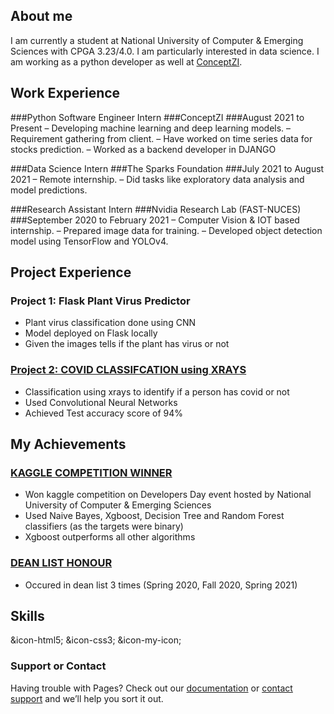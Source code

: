 ## About me

I am currently a student at National University of Computer & Emerging Sciences with CPGA 3.23/4.0. I am particularly interested in data science. I am working as a python developer as well at [ConceptZI](https://conceptzi.com/our-team/).

## Work Experience
###Python Software Engineer Intern
###ConceptZI
###August 2021 to Present
– Developing machine learning and deep learning models.
– Requirement gathering from client.
– Have worked on time series data for stocks prediction.
– Worked as a backend developer in DJANGO

###Data Science Intern
###The Sparks Foundation
###July 2021 to August 2021
– Remote internship.
– Did tasks like exploratory data analysis and model predictions. 

###Research Assistant Intern 
###Nvidia Research Lab (FAST-NUCES)
###September 2020 to February 2021
– Computer Vision & IOT based internship.
– Prepared image data for training.
– Developed object detection model using TensorFlow and YOLOv4.


## Project Experience
### Project 1: Flask Plant Virus Predictor
- Plant virus classification done using CNN
- Model deployed on Flask locally 
- Given the images tells if the plant has virus or not

### [Project 2: COVID CLASSIFCATION using XRAYS](https://github.com/YassaFareed/Project-Covid)
- Classification using xrays to identify if a person has covid or not
- Used Convolutional Neural Networks 
- Achieved Test accuracy score of 94% 


## My Achievements
### [KAGGLE COMPETITION WINNER](https://www.kaggle.com/c/devday21-data-science-competition/leaderboard)
- Won kaggle competition on Developers Day event hosted by National University of Computer & Emerging Sciences
- Used Naive Bayes, Xgboost, Decision Tree and Random Forest classifiers (as the targets were binary) 
- Xgboost outperforms all other algorithms

### [DEAN LIST HONOUR](https://nu.edu.pk/Campus/Karachi/DeanLists)
- Occured in dean list 3 times (Spring 2020, Fall 2020, Spring 2021)


## Skills

&icon-html5;
&icon-css3;
&icon-my-icon;

### Support or Contact

Having trouble with Pages? Check out our [documentation](https://docs.github.com/categories/github-pages-basics/) or [contact support](https://support.github.com/contact) and we’ll help you sort it out.
